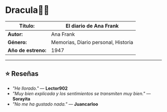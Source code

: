 # Dracula🧛‍♂️

| **Título:**        | El diario de Ana Frank                              |
|--------------------|-----------------------------------------------|
| **Autor:**         | Ana Frank                                 |
| **Género:**        | Memorias, Diario personal, Historia                     |
| **Año de estreno:**| 1947                      |

---

## ⭐ Reseñas

-  *"He llorado."* — **Lector902**
-  *"Muy bien explicada y los sentimientos se transmiten muy bien."* — **Sorayita**
-  *"No me ha gustado nada."* — **Juancarloo**
